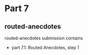 # Part 7

## routed-anecdotes
routed-anecdotes submission contains
-   part 7.1: Routed Anecdotes, step 1
